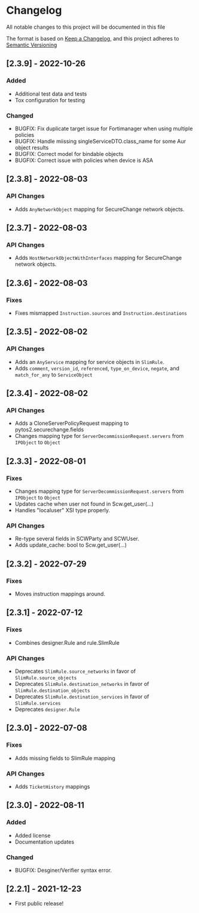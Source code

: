 # Changelog
All notable changes to this project will be documented in this file

The format is based on [Keep a Changelog](https://keepachangelog.com/en/1.0.0/),
and this project adheres to [Semantic Versioning](https://semver.org/spec/v2.0.0.html)

## [2.3.9] - 2022-10-26
### Added
- Additional test data and tests
- Tox configuration for testing
### Changed
- BUGFIX: Fix duplicate target issue for Fortimanager when using multiple policies
- BUGFIX: Handle miissing singleServiceDTO.class_name for some Aur object results
- BUGFIX: Correct model for bindable objects
- BUGFIX: Correct issue with policies when device is ASA
## [2.3.8] - 2022-08-03
### API Changes
- Adds `AnyNetworkObject` mapping for SecureChange network objects.

## [2.3.7] - 2022-08-03
### API Changes
- Adds `HostNetworkObjectWithInterfaces` mapping for SecureChange network objects.

## [2.3.6] - 2022-08-03
### Fixes
- Fixes mismapped `Instruction.sources` and `Instruction.destinations`

## [2.3.5] - 2022-08-02
### API Changes
- Adds an `AnyService` mapping for service objects in `SlimRule`.
- Adds `comment`, `version_id`, `referenced`, `type_on_device`, `negate`, and `match_for_any` to `ServiceObject`

## [2.3.4] - 2022-08-02
### API Changes
- Adds a CloneServerPolicyRequest mapping to pytos2.securechange.fields
- Changes mapping type for `ServerDecommissionRequest.servers` from `IPObject` to `Object`

## [2.3.3] - 2022-08-01
### Fixes
- Changes mapping type for `ServerDecommissionRequest.servers` from `IPObject` to `Object`
- Updates cache when user not found in Scw.get_user(...)
- Handles "localuser" XSI type properly.
### API Changes
- Re-type several fields in SCWParty and SCWUser.
- Adds update_cache: bool to Scw.get_user(...)

## [2.3.2] - 2022-07-29
### Fixes
- Moves instruction mappings around.

## [2.3.1] - 2022-07-12
### Fixes
- Combines designer.Rule and rule.SlimRule
### API Changes
- Deprecates `SlimRule.source_networks` in favor of `SlimRule.source_objects`
- Deprecates `SlimRule.destination_networks` in favor of `SlimRule.destination_objects`
- Deprecates `SlimRule.destination_services` in favor of `SlimRule.services`
- Deprecates `designer.Rule`

## [2.3.0] - 2022-07-08
### Fixes
- Adds missing fields to SlimRule mapping
### API Changes
- Adds `TicketHistory` mappings

## [2.3.0] - 2022-08-11
### Added
- Added license
- Documentation updates
### Changed
- BUGFIX: Desginer/Verifier syntax error.

## [2.2.1] - 2021-12-23
- First public release!
